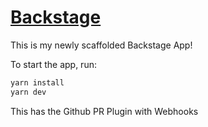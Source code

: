# [Backstage](https://backstage.io)

This is my newly scaffolded Backstage App!

To start the app, run:

```sh
yarn install
yarn dev
```
This has the Github PR Plugin with Webhooks
